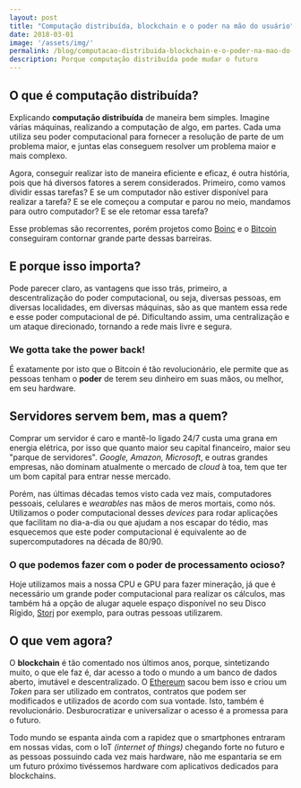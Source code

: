 ```yaml
---
layout: post
title: "Computação distribuída, blockchain e o poder na mão do usuário"
date: 2018-03-01
image: '/assets/img/'
permalink: /blog/computacao-distribuida-blockchain-e-o-poder-na-mao-do-usuario
description: Porque computação distribuída pode mudar o futuro
---
```


## O que é computação distribuída?

Explicando **computação distribuída** de maneira bem simples. Imagine várias máquinas, realizando a computação de algo, em partes. Cada uma utiliza seu poder computacional para fornecer a resolução de parte de um problema maior, e juntas elas conseguem resolver um problema maior e mais complexo.

Agora, conseguir realizar isto de maneira eficiente e eficaz, é outra história, pois que há diversos fatores a serem considerados. Primeiro, como vamos dividir essas tarefas? E se um computador não estiver disponível para realizar a tarefa? E se ele começou a computar e parou no meio, mandamos para outro computador? E se ele retomar essa tarefa? 

Esse problemas são recorrentes, porém projetos como [Boinc](https://boinc.berkeley.edu/) e o [Bitcoin](https://bitcoin.org/pt_BR/) conseguiram contornar grande parte dessas barreiras.  

## E porque isso importa?

Pode parecer claro, as vantagens que isso trás, primeiro, a descentralização do poder computacional, ou seja, diversas pessoas, em diversas localidades, em diversas máquinas, são as que mantem essa rede e esse poder computacional de pé. Dificultando assim, uma centralização e um ataque direcionado, tornando a rede mais livre e segura.

### We gotta take the power back!

É exatamente por isto que o Bitcoin é tão revolucionário, ele permite que as pessoas tenham o **poder** de terem seu dinheiro em suas mãos, ou melhor, em seu hardware.

## Servidores servem bem, mas a quem?

Comprar um servidor é caro e mantê-lo ligado 24/7 custa uma grana em energia elétrica, por isso que quanto maior seu capital financeiro, maior seu "parque de servidores". *Google, Amazon, Microsoft*, e outras grandes empresas, não dominam atualmente o mercado de *cloud* à toa, tem que ter um bom capital para entrar nesse mercado.    

Porém, nas últimas décadas temos visto cada vez mais, computadores pessoais, celulares e *wearables* nas mãos de meros mortais, como nós. Utilizamos o poder computacional desses *devices* para rodar aplicações que facilitam no dia-a-dia ou que ajudam a nos escapar do tédio, mas esquecemos que este poder computacional é equivalente ao de supercomputadores na década de 80/90.

### O que podemos fazer com o poder de processamento ocioso?

Hoje utilizamos mais a nossa CPU e GPU para fazer mineração, já que é necessário um grande poder computacional para realizar os cálculos, mas também há a opção de alugar aquele espaço disponível no seu Disco Rígido, [Storj](https://storj.io/) por exemplo, para outras pessoas utilizarem.

## O que vem agora?

O **blockchain** é tão comentado nos últimos anos, porque, sintetizando muito, o que ele faz é, dar acesso a todo o mundo a um banco de dados aberto, imutável e descentralizado. O [Ethereum](https://www.ethereum.org/) sacou bem isso e criou um *Token* para ser utilizado em contratos, contratos que podem ser modificados e utilizados de acordo com sua vontade. Isto, também é revolucionário. Desburocratizar e universalizar o acesso é a promessa para o futuro.

Todo mundo se espanta ainda com a rapidez que o smartphones entraram em nossas vidas, com o IoT *(internet of things)* chegando forte no futuro e as pessoas possuindo cada vez mais hardware, não me espantaria se em um futuro próximo tivéssemos hardware com aplicativos dedicados para blockchains.